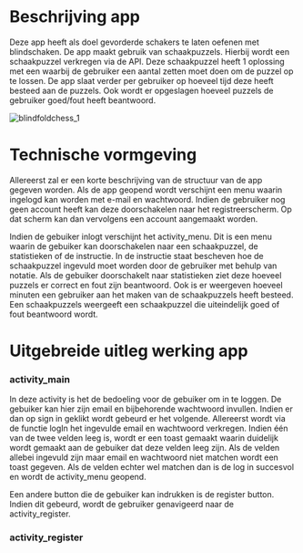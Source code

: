 # Beschrijving app

Deze app heeft als doel gevorderde schakers te laten oefenen met blindschaken. De app maakt gebruik van schaakpuzzels. Hierbij wordt een schaakpuzzel verkregen via de API. Deze schaakpuzzel heeft 1 oplossing met een waarbij de gebruiker een aantal zetten moet doen om de puzzel op te lossen. De app slaat verder per gebruiker op hoeveel tijd deze heeft besteed aan de puzzels. Ook wordt er opgeslagen hoeveel puzzels de gebruiker goed/fout heeft beantwoord.

![blindfoldchess_1](https://user-images.githubusercontent.com/36193067/41974752-18de5630-7a19-11e8-92d9-aa6266cebb10.png)

# Technische vormgeving

Allereerst zal er een korte beschrijving van de structuur van de app gegeven worden. Als de app geopend wordt verschijnt een menu waarin ingelogd kan worden met e-mail en wachtwoord. Indien de gebruiker nog geen account heeft kan deze doorschakelen naar het registreerscherm. Op dat scherm kan dan vervolgens een account aangemaakt worden.

Indien de gebuiker inlogt verschijnt het activity_menu. Dit is een menu waarin de gebuiker kan doorschakelen naar een schaakpuzzel, de statistieken of de instructie. In de instructie staat bescheven hoe de schaakpuzzel ingevuld moet worden door de gebruiker met behulp van notatie. Als de gebuiker doorschakelt naar statistieken ziet deze hoeveel puzzels er correct en fout zijn beantwoord. Ook is er weergeven hoeveel minuten een gebruiker aan het maken van de schaakpuzzels heeft besteed. Een schaakpuzzels weergeeft een schaakpuzzel die uiteindelijk goed of fout beantwoord wordt.

# Uitgebreide uitleg werking app

### activity_main

In deze activity is het de bedoeling voor de gebuiker om in te loggen. De gebuiker kan hier zijn email en bijbehorende wachtwoord invullen.
Indien er dan op sign in geklikt wordt gebeurd er het volgende. Allereerst wordt via de functie logIn het ingevulde email en wachtwoord verkregen. Indien één van de twee velden leeg is, wordt er een toast gemaakt waarin duidelijk wordt gemaakt aan de gebuiker dat deze velden leeg zijn. Als de velden allebei ingevuld zijn maar email en wachtwoord niet matchen wordt een toast gegeven. Als de velden echter wel matchen dan is de log in succesvol en wordt de activity_menu geopend.

Een andere button die de gebuiker kan indrukken is de register button. Indien dit gebeurd, wordt de gebruiker genavigeerd naar de activity_register.

### activity_register
